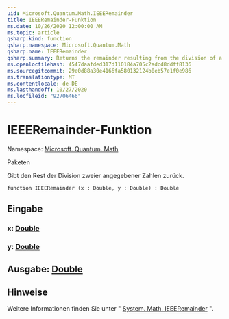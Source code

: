```yaml
---
uid: Microsoft.Quantum.Math.IEEERemainder
title: IEEERemainder-Funktion
ms.date: 10/26/2020 12:00:00 AM
ms.topic: article
qsharp.kind: function
qsharp.namespace: Microsoft.Quantum.Math
qsharp.name: IEEERemainder
qsharp.summary: Returns the remainder resulting from the division of a specified number by another specified number.
ms.openlocfilehash: 4547daafded317d110184a705c2adcd8ddff8136
ms.sourcegitcommit: 29e0d88a30e4166fa580132124b0eb57e1f0e986
ms.translationtype: MT
ms.contentlocale: de-DE
ms.lasthandoff: 10/27/2020
ms.locfileid: "92706466"
---
```

# <a name="ieeeremainder-function"></a>IEEERemainder-Funktion

Namespace: [Microsoft. Quantum. Math](xref:Microsoft.Quantum.Math)

Paketen [](https://nuget.org/packages/)


Gibt den Rest der Division zweier angegebener Zahlen zurück.

```qsharp
function IEEERemainder (x : Double, y : Double) : Double
```


## <a name="input"></a>Eingabe

### <a name="x--double"></a>x: [Double](xref:microsoft.quantum.lang-ref.double)




### <a name="y--double"></a>y: [Double](xref:microsoft.quantum.lang-ref.double)





## <a name="output--double"></a>Ausgabe: [Double](xref:microsoft.quantum.lang-ref.double)



## <a name="remarks"></a>Hinweise

Weitere Informationen finden Sie unter " [System. Math. IEEERemainder](https://docs.microsoft.com/dotnet/api/system.math.ieeeremainder) ".